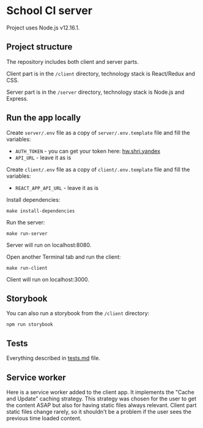 # School CI server

Project uses Node.js v12.16.1.

## Project structure

The repository includes both client and server parts.

Client part is in the `/client` directory, technology stack is React/Redux and CSS.

Server part is in the `/server` directory, technology stack is Node.js and Express.

## Run the app locally

Create `server/.env` file as a copy of `server/.env.template` file and fill the variables:

* `AUTH_TOKEN` - you can get your token here: [hw.shri.yandex](https://hw.shri.yandex/)
* `API_URL` - leave it as is

Create `client/.env` file as a copy of `client/.env.template` file and fill the variables:

* `REACT_APP_API_URL` - leave it as is

Install dependencies:
```
make install-dependencies
```

Run the server:

```
make run-server
```

Server will run on localhost:8080.

Open another Terminal tab and run the client:

```
make run-client
```

Client will run on localhost:3000.

## Storybook

You can also run a storybook from the `/client` directory:

```
npm run storybook
```

## Tests

Everything described in [tests.md](tests.md) file.

## Service worker

Here is a service worker added to the client app. It implements the "Cache and Update" caching strategy.
This strategy was chosen for the user to get the content ASAP but also for having static files always relevant.
Client part static files change rarely, so it shouldn't be a problem if the user sees the previous time loaded content.
